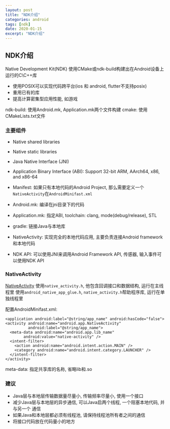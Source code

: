 ```yaml
---
layout: post
title: "NDK介绍"
categories: android
tags: [ndk]
date: 2020-01-15
excerpt: "NDK介绍"
---
```


## NDK介绍
Native Development Kit(NDK) 使用CMake或ndk-build构建出在Android设备上运行的C\C++库

* 使用POSIX可以实现代码跨平台(ios 和 android, flutter不支持posix)
* 重用已有的库
* 提高计算密集型应用性能, 如游戏

ndk-build: 使用Android.mk, Application.mk两个文件构建
cmake: 使用CMakeLists.txt文件


### 主要组件

* Native shared libraries
* Native static libraries
* Java Native Interface (JNI)
* Application Binary Interface (ABI): Support 32-bit ARM, AArch64, x86, and x86-64
* Manifest: 如果只有本地代码的Android Project, 那么需要定义一个
  `NativeActivity`在`AndroidMinifast.xml`

* Android.mk: 编译在jni目录下的代码
* Application.mk: 指定ABI, toolchain: clang, mode(debug/release), STL
* gradle: 链接Java与本地库
* NativeActivity: 实现完全的本地代码应用, 主要负责连接Android framework和本地代码
* NDK API: 可以使用JNI来调用Android Framework API, 传感器, 输入事件可以使用NDK API

### NativeActivity
[NativeActivity](https://developer.android.google.cn/ndk/reference/group/native-activity#group___native_activity_1ga8abd07923f37feb1ce724d139cc2609d)
使用`native_activity.h`, 他包含回调接口和数据结构, 运行在主线程里
使用`android_native_app_glue.h`, `native_activity.h`帮助程序库, 运行在单独线程里

配置AndroidMinifast.xml:

    <application android:label="@string/app_name" android:hasCode="false">
    <activity android:name="android.app.NativeActivity"
              android:label="@string/app_name">
      <meta-data android:name="android.app.lib_name"
            android:value="native-activity" />
      <intent-filter>
        <action android:name="android.intent.action.MAIN" />
        <category android:name="android.intent.category.LAUNCHER" />
      </intent-filter>
    </activity>

meta-data: 指定共享库的名称, 省略lib和.so

### 建议
* Java层与本地层传输数据量尽量小, 传输频率尽量小, 使用一个接口
* 减少Java层与本地层的异步通信, 可以Java启两个线程, 一个阻塞本地代码, 并与另一个
  通信
* 如果Java和本地层都必须有线程池, 请保持线程池所有者之间的通信
* 将接口代码放在代码量小的地方
